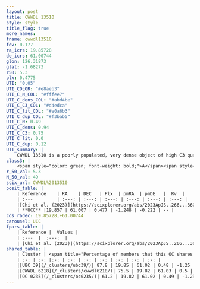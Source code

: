 ```yaml
---
layout: post
title: CWWDL 13510
style: style
title_flag: true
more_names: 
fname: cwwdl13510
fov: 0.177
ra_icrs: 19.85728
de_icrs: 61.00744
glon: 126.31873
glat: -1.68273
r50: 5.3
plx: 0.4775
UTI: "0.05"
UTI_COLOR: "#e8aeb3"
UTI_C_N_COL: "#fffee7"
UTI_C_dens_COL: "#abd4be"
UTI_C_C3_COL: "#d4edca"
UTI_C_lit_COL: "#e0a6b3"
UTI_C_dup_COL: "#f3bab5"
UTI_C_N: 0.49
UTI_C_dens: 0.94
UTI_C_C3: 0.75
UTI_C_lit: 0.0
UTI_C_dup: 0.12
UTI_summary: |
    CWWDL 13510 is a poorly populated, very dense object of high C3 quality. It was recently reported in the literature.<br><br><span style="color: #99180f; font-weight: bold;">Warning: </span>This is likely a duplicate object, which shares a large percentage of members with at least one previously reported entry, and a large percentage with at least one entry reported in the same catalogue.
class3: |
    <span style="color: green; font-weight: bold;">A</span><span style="color: #FFC300; font-weight: bold;">B</span>
r_50_val: 5.3
N_50_val: 49
scix_url: CWWDL%2013510
posit_table: |
    | Reference    | RA    | DEC   | Plx  | pmRA  | pmDE   |  Rv  |
    | :---         | :---: | :---: | :---: | :---: | :---: | :---: |
    |[Chi et al. (2023)](https://scixplorer.org/abs/2023ApJS..266...36C) | 19.89 | 60.98 | 0.467 | -1.233 | -0.219 | -11.826 |
    | **UCC** |19.857 | 61.007 | 0.477 | -1.248 | -0.222 | -- | 
cds_radec: 19.85728,+61.00744
carousel: UCC
fpars_table: |
    | Reference |  Values |
    | :---  |  :---:  |
    | [Chi et al. (2023)](https://scixplorer.org/abs/2023ApJS..266...36C) | `logAge=7.58, Z=0.44` |
shared_table: |
    | Cluster | <span title="Percentage of members that this OC shares with the ones listed">%</span>   | RA   | DEC   | Plx   | pmRA  | pmDE  | Rv | UTI |
    | :-: | :-: |:-: | :-: | :-: | :-: | :-: | :-: | :-: |
    |[UBC 39](/_clusters/ubc39/)| 87.8 | 19.85 | 61.02 | 0.48 | -1.25 | -0.21 | -- |0.64 |
    |[CWWDL 6218](/_clusters/cwwdl6218/)| 75.5 | 19.82 | 61.03 | 0.5 | -1.25 | -0.21 | -- |0.03 |
    |[OC 0235](/_clusters/oc0235/)| 61.2 | 19.82 | 61.02 | 0.49 | -1.23 | -0.22 | -- |0.0 |
---
```

